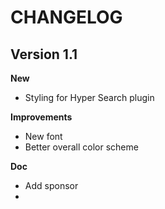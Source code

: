 # CHANGELOG

## Version 1.1

**New**
- Styling for Hyper Search plugin

**Improvements**
- New font
- Better overall color scheme

**Doc**
- Add sponsor
- 
